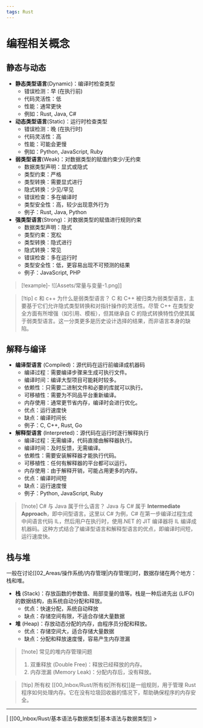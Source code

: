 ```yaml
---
tags: Rust
---
```


# 编程相关概念

## 静态与动态

- **静态类型语言**(Dynamic)：编译时检查类型
    - 错误检测：早 (在执行前)
    - 代码灵活性：低
    - 性能：通常更快
    - 例如：Rust, Java, C#
- **动态类型语言**(Static)：运行时检查类型
    - 错误检测：晚 (在执行时)
    - 代码灵活性：高
    - 性能：可能会更慢
    - 例如：Python, JavaScript, Ruby
- **弱类型语言**(Weak)：对数据类型的赋值约束少/无约束
    - 数据类型声明：显式或隐式
    - 类型约束：严格
    - 类型转换：需要显式进行
    - 隐式转换：少见/罕见
    - 错误检查：多在编译时
    - 类型安全性：高，较少出现意外行为
    - 例子：Rust, Java, Python
- **强类型语言**(Strong)：对数据类型的赋值进行规则约束
    - 数据类型声明：隐式
    - 类型约束：宽松
    - 类型转换：隐式进行
    - 隐式转换：常见
    - 错误检查：多在运行时
    - 类型安全性：低，更容易出现不可预测的结果
    - 例子：JavaScript, PHP

> [!example]-
> ![[Assets/常量与变量-1.png]]

> [!tip] c 和 c++ 为什么是弱类型语言？
> C 和 C++ 被归类为弱类型语言，主要基于它们允许隐式类型转换和对指针操作的灵活性。尽管 C++ 在类型安全方面有所增强（如引用、模板），但其继承自 C 的隐式转换特性仍使其属于弱类型语言。这一分类更多是历史设计选择的结果，而非语言本身的缺陷。

## 解释与编译

- **编译型语言** (Compiled)：源代码在运行前编译成机器码
    - 编译过程：需要编译步骤来生成可执行文件。
    - 编译时间：编译大型项目可能耗时较多。
    - 依赖性：只需要二进制文件和必要的库就可以执行。
    - 可移植性：需要为不同品平台重新编译。
    - 内存使用：通常更节省内存，编译时会进行优化。
    - 优点：运行速度快
    - 缺点：编译时间长
    - 例子：C, C++, Rust, Go
- **解释型语言** (Interpreted)：源代码在运行时逐行解释执行
    - 编译过程：无需编译，代码直接由解释器执行。
    - 编译时间：及时反馈，无需编译。
    - 依赖性：需要安装解释器才能执行代码。
    - 可移植性：任何有解释器的平台都可以运行。
    - 内存使用：由于解释开销，可能占用更多的内存。
    - 优点：编译时间短
    - 缺点：运行速度慢
    - 例子：Python, JavaScript, Ruby

> [!note] C# 与 Java 属于什么语言？
> Java 与 C# 属于 **Intermediate Approach**，即中间型语言。这里以 C# 为例，C# 在第一步编译过程生成中间语言代码 IL，然后用户在执行时，使用.NET 的 JIT 编译器将 IL 编译成机器码。这种方式结合了编译型语言和解释型语言的优点，即编译时间短，运行速度快。

## 栈与堆

一般在讨论[[02_Areas/操作系统/内存管理|内存管理]]时，数据存储在两个地方：栈和堆。
- **栈** (Stack)：存放函数的参数值、局部变量的值等。栈是一种后进先出 (LIFO) 的数据结构，由系统自动分配和释放。
    - 优点：快速分配，系统自动释放
    - 缺点：存储空间有限，不适合存储大量数据
- **堆** (Heap)：存放动态分配的内存，由程序员分配和释放。
    - 优点：存储空间大，适合存储大量数据
    - 缺点：分配和释放速度慢，容易产生内存泄漏

> [!note] 常见的堆内存管理问题
> 1. 双重释放 (Double Free)：释放已经释放的内存。
> 2. 内存泄漏 (Memory Leak)：分配内存后，没有释放。

> [!tip] 所有权
> [[00_Inbox/Rust/所有权|所有权]]是一组规则，用于管理 Rust 程序如何处理内存。它在没有垃圾回收器的情况下，帮助确保程序的内存安全。

---
| [[00_Inbox/Rust/基本语法与数据类型|基本语法与数据类型]] >
